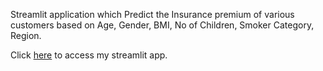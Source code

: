 Streamlit application which Predict the Insurance premium of various customers based on Age, Gender, BMI, No of Children, Smoker Category, Region.

Click [here](https://premiumpredictionml-6qbcnzg5tpe6xp4t77at3u.streamlit.app/) to access my streamlit app.
